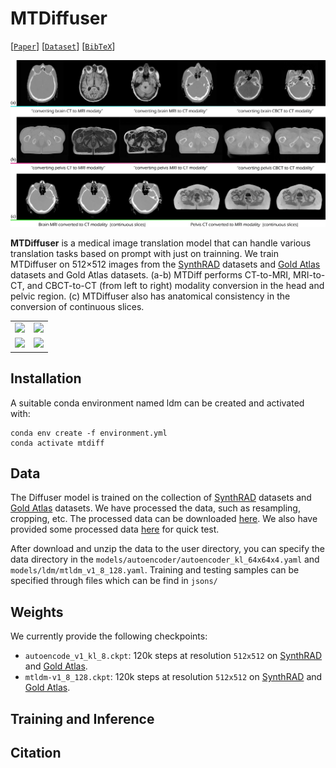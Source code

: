 # MTDiffuser
[[`Paper`](#)] [[`Dataset`](https://amos22.grand-challenge.org/)] [[`BibTeX`](#)]

![Variable-Shape design](assets/fig01.jpg?raw=true)

**MTDiffuser** is a medical image translation model that can handle various translation tasks based on prompt with just on trainning. We train MTDiffuser on 512×512 images from the [SynthRAD](https://synthrad2023.grand-challenge.org/) datasets and [Gold Atlas](https://aapm.onlinelibrary.wiley.com/doi/full/10.1002/mp.12748) datasets and Gold Atlas datasets. (a-b) MTDiff performs CT-to-MRI, MRI-to-CT, and CBCT-to-CT (from left to right) modality conversion in the head and pelvic region. (c) MTDiffuser also has anatomical consistency in the conversion of continuous slices.

<table>
    <tr>
        <td ><img src="assets/demo1.gif?raw=true"></td>
        <td ><img src="assets/demo2.gif?raw=true"></td>
    </tr>
    <tr>
        <td ><img src="assets/demo3.gif?raw=true"></td>
        <td ><img src="assets/demo4.gif?raw=true"></td>
    </tr>
</table>

## Installation

A suitable conda environment named ldm can be created and activated with:

```
conda env create -f environment.yml
conda activate mtdiff
```

## Data
The Diffuser model is trained on the collection of [SynthRAD](https://synthrad2023.grand-challenge.org/) datasets and [Gold Atlas](https://aapm.onlinelibrary.wiley.com/doi/full/10.1002/mp.12748) datasets. We have processed the data, such as resampling, cropping, etc. The processed data can be downloaded [here](https://amos22.grand-challenge.org/). We also have provided some processed data [here](https://amos22.grand-challenge.org/) for quick test.

After download and unzip the data to the user directory, you can specify the data directory in the  `models/autoencoder/autoencoder_kl_64x64x4.yaml` and `models/ldm/mtldm_v1_8_128.yaml`. Training and testing samples can be specified through files which can be find in `jsons/`

## Weights
We currently provide the following checkpoints:
- `autoencode_v1_kl_8.ckpt`: 120k steps at resolution `512x512` on [SynthRAD](https://synthrad2023.grand-challenge.org/) and [Gold Atlas](https://aapm.onlinelibrary.wiley.com/doi/full/10.1002/mp.12748).
- `mtldm-v1_8_128.ckpt`: 120k steps at resolution `512x512` on [SynthRAD](https://synthrad2023.grand-challenge.org/) and [Gold Atlas](https://aapm.onlinelibrary.wiley.com/doi/full/10.1002/mp.12748).


## Training and Inference


## Citation
